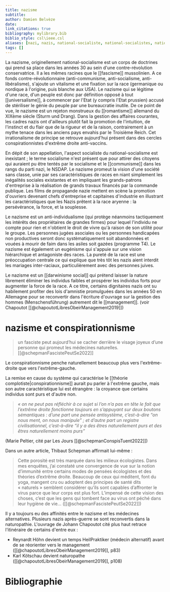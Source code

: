 ```yaml
---
title: nazisme
subtitle:
author: Damien Belvèze
date:
link_citations: true
bibliography: mylibrary.bib
biblio_style: csl\ieee.csl
aliases: [nazi, nazis, national-socialiste, national-socialistes, national-socialisme]
tags: []
---
```


La nazisme, originellement national-socialisme est un corps de doctrines qui prend sa place dans les années 30 au sein d'une contre-révolution conservatrice. Il a les mêmes racines que le [[fascisme]] mussolinien.
A ce fonds contre-révolutionnaire (anti-communisme, anti-socialisme, anti-libéralisme), s'ajoute un vitalisme et une fixation sur la race (germanique ou nordique à l'origine, puis blanche aux USA). Le nazisme qui se légitime d'une race, d'un peuple est donc par définition opposé à tout [[universalisme]], à commencer par l'Etat (y compris l'Etat prussien) accusé de stériliser le génie du peuple par une bureaucratie inutile. De ce point de vue, le nazisme est un rejeton monstrueux du [[romantisme]] allemand du XIXème siècle (Sturm und Drang). Dans la gestion des affaires courantes, les cadres nazis ont d'ailleurs plutôt fait la promotion de l'intuition, de l'instinct et du flair que de la rigueur et de la raison, contrairement à un mythe tenace dans les anciens pays envahis par le Troisième Reich. Cet irrationalisme de principe se retrouve aujourd'hui présent dans des cercles conspirationnistes d'extrême droite anti-vaccins.

En dépit de son appellation, l'aspect socialiste du national-socialisme est inexistant ; le terme socialisme n'est présent que pour attirer des citoyens qui auraient pu être tentés par le socialisme et le [[communisme]] dans les rangs du parti nazi, le NSDAP.
Le nazisme promeut la vision d'une société sans classe, unie par ses caractéristiques de races en niant simplement les inégalités sociales existantes et en impliquant les grands-patrons d'entreprise à la réalisation de grands travaux financés par la commande publique. 
Les films de propagande nazie mettent en scène la promotion d'ouvriers devenant chefs d'entreprise et capitaines d'industrie en illustrant les caractéristiques que les Nazis prêtent à la race aryenne : la persévérance, la force, et la souplesse.

Le nazisme est un anti-individualisme (qui protège néanmoins tactiquement les intérêts des propriétaires de grandes firmes) pour lequel l'individu ne compte pour rien et n'obtient le droit de vivre qu'à raison de son utilité pour le groupe. Les personnes jugées asociales ou les personnes handicapées non productives seront donc systèmatiquement soit abandonnées et vouées à mourir de faim dans les asiles soit gazées (programme T4). Le nazisme est également un eugénisme qui s'appuie sur une vision hiérarchique et antagoniste des races. 
La pureté de la race est une préoccupation centrale ce qui explique que très tôt les nazis aient interdit les mariages inter-raciaux, particulièrement avec des personnes juives. 

Le nazisme est un [[darwinisme social]] qui prétend laisser la nature librement éliminer les individus faibles et prospérer les individus forts pour augmenter la force de la race. A ce titre, certains dignitaires nazis ont su habilement profiter des lois d'amnistie promulguées dans les années 50 en Allemagne pour se reconvertir dans l'écriture d'ouvrage sur la gestion des hommes (Menschensführung) autrement dit le [[management]]. (voir Chapoutot [[@chapoutotLibresObeirManagement2019]])


# nazisme et conspirationnisme

> un fasciste peut aujourd’hui se cacher derrière le visage joyeux d’une personne qui promeut les médecines naturelles. 
[[@schepmanFascistePeutSe2022]]

Le conspirationnisme penche naturellement beaucoup plus vers l'extrême-droite que vers l'extrême-gauche. 

La remise en cause du système qui caractérise le [[théorie complotiste|conspirationnisme]] aurait pu parler à l'extrême gauche, mais son autre caractéristique lui est étrangère : la croyance que certains individus sont purs et d'autre non. 

>_«_ _on ne peut pas réfléchir à ce sujet si l’on n’a pas en tête le fait que l’extrême droite fonctionne toujours en s’appuyant sur deux boutons sémantiques_ _: d’une part une pensée antisystème, c’est-à-dire “on nous ment, on nous manipule”_ _; et d’autre part un registre civilisationnel, c’est-à-dire “il y a des êtres naturellement purs et des êtres naturellement moins purs”_

(Marie Peltier, cité par Les Jours [[@schepmanConspisTuent2022]])

Dans un autre article, Thibaut Schepman affirmait lui-même : 

>Cette porosité est très marquée dans les milieux écologistes. Dans mes enquêtes, j’ai constaté une convergence de vue sur la notion d’immunité entre certains modes de pensées écologistes et des théories d’extrême droite. Beaucoup de ceux qui méditent, font du yoga, mangent cru ou adoptent des principes de santé dits « naturels » semblent considérer qu’ils sont capables d’affronter le virus parce que leur corps est plus fort. L’impensé de cette vision des choses, c’est que les gens qui tombent face au virus ont péché dans leur hygiène de vie…
([[@schepmanFascistePeutSe2022]])

Il y a toujours eu des affinités entre le nazisme et les médecines alternatives. Plusieurs nazis après-guerre se sont reconvertis dans la naturopathie. L'ouvrage de Johann Chapoutot cité plus haut retrace l'itinéraire de certains d'entre eux : 

- Reynardt Höhn devient un temps HeilPraktiker (médecin alternatif) avant de se réorienter vers le management ([[@chapoutotLibresObeirManagement2019]], p83)
- Karl Kötschau devient naturopathe ([[@chapoutotLibresObeirManagement2019]], p108)



# Bibliographie

